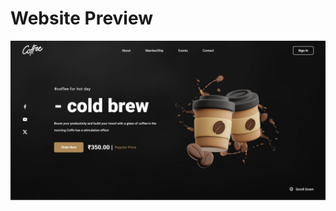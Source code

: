 
# Website Preview

<div align="center">
<a href="https://vadikgoyal1.github.io/Coffee-Responsive-Website/" target="blank">
<img src="assets/img/preview.png" height="auto0" alt="authentik logo">
</a>
</div>
